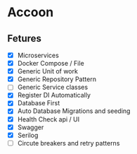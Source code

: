# Accoon

## Fetures
 - [x] Microservices 
 - [x] Docker Compose / File
 - [x] Generic Unit of work
 - [x] Generic Repository Pattern
 - [ ] Generic Service classes
 - [x] Register DI Automatically
 - [x] Database First
 - [x] Auto Database Migrations and seeding
 - [x] Health Check api / UI
 - [x] Swagger
 - [x] Serilog 
 - [ ] Circute breakers and retry patterns
